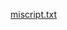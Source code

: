 [miscript.txt](https://github.com/Navarrete-Pacheco-Gael-Alberto/Tareas-_-Portafolio-_-POSIX/files/14077954/miscript.txt)
